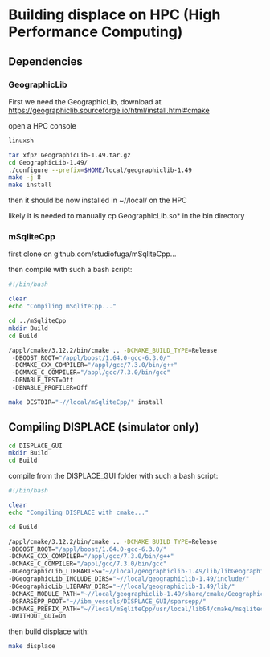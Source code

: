 # Building displace on HPC (High Performance Computing)

## Dependencies

### GeographicLib

First we need the GeographicLib, 
download at https://geographiclib.sourceforge.io/html/install.html#cmake

open a HPC console
```bash
linuxsh
```

```bash
tar xfpz GeographicLib-1.49.tar.gz
cd GeographicLib-1.49/
./configure --prefix=$HOME/local/geographiclib-1.49
make -j 8
make install
```
then it should be now installed in ~//local/ on the HPC

likely it is needed to manually cp GeographicLib.so* in the bin directory



### mSqliteCpp

first clone on github.com/studiofuga/mSqliteCpp...

then compile with such a bash script:

```bash
#!/bin/bash

clear
echo "Compiling mSqliteCpp..."

cd ../mSqliteCpp
mkdir Build
cd Build

/appl/cmake/3.12.2/bin/cmake .. -DCMAKE_BUILD_TYPE=Release
 -DBOOST_ROOT="/appl/boost/1.64.0-gcc-6.3.0/"
 -DCMAKE_CXX_COMPILER="/appl/gcc/7.3.0/bin/g++"
 -DCMAKE_C_COMPILER="/appl/gcc/7.3.0/bin/gcc"
 -DENABLE_TEST=Off
 -DENABLE_PROFILER=Off

make DESTDIR="~//local/mSqliteCpp/" install
```



## Compiling DISPLACE (simulator only)

```bash
cd DISPLACE_GUI
mkdir Build 
cd Build
```
compile from the DISPLACE_GUI folder with such a bash script:

```bash
#!/bin/bash

clear
echo "Compiling DISPLACE with cmake..."

cd Build

/appl/cmake/3.12.2/bin/cmake .. -DCMAKE_BUILD_TYPE=Release 
-DBOOST_ROOT="/appl/boost/1.64.0-gcc-6.3.0/" 
-DCMAKE_CXX_COMPILER="/appl/gcc/7.3.0/bin/g++"
-DCMAKE_C_COMPILER="/appl/gcc/7.3.0/bin/gcc" 
-DGeographicLib_LIBRARIES="~//local/geographiclib-1.49/lib/libGeographic.so" 
-DGeographicLib_INCLUDE_DIRS="~//local/geographiclib-1.49/include/" 
-DGeographicLib_LIBRARY_DIRS="~//local/geographiclib-1.49/lib/"  
-DCMAKE_MODULE_PATH="~//local/geographiclib-1.49/share/cmake/GeographicLib/" 
-DSPARSEPP_ROOT="~//ibm_vessels/DISPLACE_GUI/sparsepp/" 
-DCMAKE_PREFIX_PATH="~//local/mSqliteCpp/usr/local/lib64/cmake/msqlitecpp/" 
-DWITHOUT_GUI=On
```

then build displace with:

```bash
make displace
```
